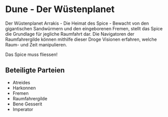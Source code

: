 # Dune - Der Wüstenplanet

Der Wüstenplanet Arrakis - Die Heimat des Spice - Bewacht von den gigantischen Sandwürmern und den eingeborenen Fremen, stellt das Spice die Grundlage für jegliche Raumfahrt dar.
Die Navigatoren der Raumfahrergilde können mithilfe dieser Droge Visionen erfahren, welche Raum- und Zeit manipulieren.

Das Spice muss fliessen!

## Beteiligte Parteien
* Atreides
* Harkonnen
* Fremen
* Raumfahrergilde
* Bene Gesserit
* Imperator
